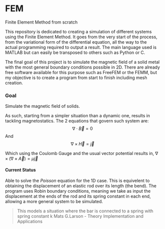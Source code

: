 # FEM
Finite Element Method from scratch

This repository is dedicated to creating a simulation of different systems using the Finite Element Method.
It goes from the very start of the process, from the variational form of the differential equation, all the way to the actual programming required to output a result. The main language used is MATLAB but can easily be transposed to others such as Python or C.

The final goal of this project is to simulate the magnetic field of a solid metal with the most general boundary conditions possible in 2D. There are already free software available for this purpose such as FreeFEM or the FEMM, but my objective is to create a program from start to finish including mesh creation.

### Goal
Simulate the magnetic field of solids.

As such, starting from a simpler situation than a dynamic one, results in tackling magnetostatics. The 2 equations that govern such system are:
$$\nabla \cdot \vec{B} = 0$$
And
$$\nabla \times \vec{H} = \vec{j}$$

Which using the Coulomb Gauge and the usual vector potential results in, $\nabla \times ( \nabla \times \vec{A} ) = \mu \vec{j}$

#### Current Status
Able to solve the *Poisson* equation for the 1D case. This is equivelent to obtaining the displacement of an elastic rod over its length (the bend). The program uses Robin boundary conditions, meaning we take as input the displacement at the ends of the rod and its spring constant in each end, allowing a more general system to be simulated.

> This models a situation where the bar is connected to a spring with spring constant k
Mats G.Larson - Theory Implementation and Applications


